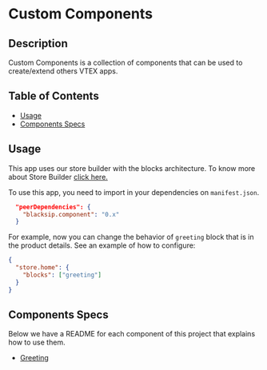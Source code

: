 # Custom Components

## Description

Custom Components is a collection of components that can be used to create/extend others VTEX apps.

## Table of Contents

- [Usage](#usage)
- [Components Specs](#components-specs)

## Usage

This app uses our store builder with the blocks architecture. To know more about Store Builder [click here.](https://help.vtex.com/en/tutorial/understanding-storebuilder-and-stylesbuilder#structuring-and-configuring-our-store-with-object-object)

To use this app, you need to import in your dependencies on `manifest.json`.

```json
  "peerDependencies": {
    "blacksip.component": "0.x"
  }
```

For example, now you can change the behavior of `greeting` block that is in the product details. See an example of how to configure:

```json
{
  "store.home": {
    "blocks": ["greeting"]
  }
}
```

## Components Specs

Below we have a README for each component of this project that explains how to use them.

- [Greeting](Greeting.md)

